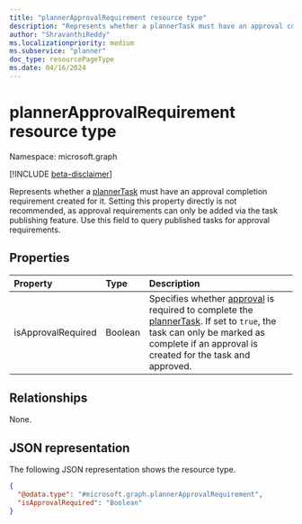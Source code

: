 ```yaml
---
title: "plannerApprovalRequirement resource type"
description: "Represents whether a plannerTask must have an approval completion requirement created for it."
author: "ShravanthiReddy"
ms.localizationpriority: medium
ms.subservice: "planner"
doc_type: resourcePageType
ms.date: 04/16/2024
---
```


# plannerApprovalRequirement resource type

Namespace: microsoft.graph

[!INCLUDE [beta-disclaimer](../../includes/beta-disclaimer.md)]

Represents whether a [plannerTask](plannertask.md) must have an approval completion requirement created for it. Setting this property directly is not recommended, as approval requirements can only be added via the task publishing feature. Use this field to query published tasks for approval requirements.

## Properties
|Property|Type|Description|
|:---|:---|:---|
|isApprovalRequired|Boolean|Specifies whether [approval](plannerbaseapprovalattachment.md) is required to complete the [plannerTask](plannertask.md). If set to `true`, the task can only be marked as complete if an approval is created for the task and approved.|

## Relationships
None.

## JSON representation
The following JSON representation shows the resource type.
<!-- {
  "blockType": "resource",
  "@odata.type": "microsoft.graph.plannerApprovalRequirement"
}
-->
``` json
{
  "@odata.type": "#microsoft.graph.plannerApprovalRequirement",
  "isApprovalRequired": "Boolean"
}
```

